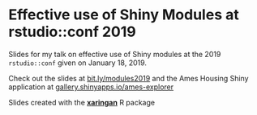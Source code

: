 # Effective use of Shiny Modules at rstudio::conf 2019

Slides for my talk on effective use of Shiny modules at the 2019 `rstudio::conf` given on January 18, 2019.

Check out the slides at [bit.ly/modules2019](https://bit.ly/modules2019) and the Ames Housing Shiny application at [gallery.shinyapps.io/ames-explorer](https://gallery.shinyapps.io/ames-explorer)

Slides created with the [**xaringan**](https://github.com/yihui/xaringan) R package
